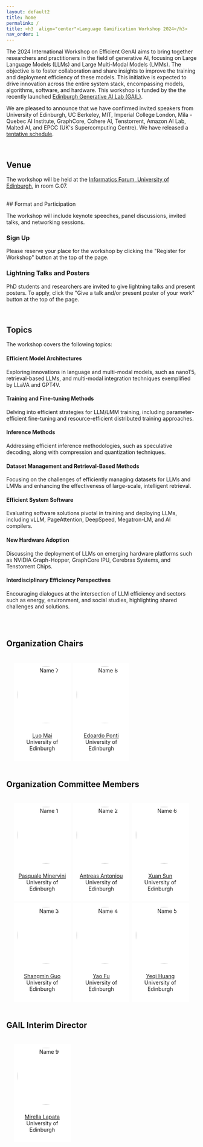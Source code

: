 ```yaml
---
layout: default2
title: home
permalink: /
title: <h3  align="center">Language Gamification Workshop 2024</h3>
nav_order: 1
---
```


<!-- <html lang="en"> -->
<!-- <div class="news-box"> -->
<!--   <h4>Announcements</h4> -->
<!--   <br> -->
<!--   <p>1. <b>Recordings</b> are available on the <a href="https://neurips.cc/virtual/2023/workshop/66498" target="_blank">NeurIPS website</a> (NeurIPS registration required). They will be made public after one month (Jan 2024).<br> -->
<!--   2. <b>Talk slides</b> are posted on the <a href="/speakers">speakers page</a>.<br> -->
<!--   <br><br> -->
<!--   Thank you for joining us at NeurIPS 2023! Hope to see you next time!  -->
<!--   </p> -->
<!-- </div> -->
<!-- </html> -->

<!--  <div class="button-container"> -->
<!--      <a href="https://forms.office.com/e/HK2YV14gSi" class="custom-button">Register for Workshop</a> -->
<!--  <a href="https://forms.office.com/e/LDj3QMiAYZ" class="custom-button">Give a talk and/or present poster of your work</a> -->
<!--  </div> -->

<!-- <br> -->

The 2024 International Workshop on Efficient GenAI aims to bring together researchers and practitioners in the field of generative AI, focusing on Large Language Models (LLMs) and Large Multi-Modal Models (LMMs). The objective is to foster collaboration and share insights to improve the training and deployment efficiency of these models. This initiative is expected to drive innovation across the entire system stack, encompassing models, algorithms, software, and hardware. This workshop is funded by the the recently launched [Edinburgh Generative AI Lab (GAIL)](https://www.ed.ac.uk/news/2023/university-to-lead-new-era-of-generative-ai).

We are pleased to announce that we have confirmed invited speakers from University of Edinburgh, UC Berkeley, MIT, Imperial College London, Mila - Quebec AI Institute, GraphCore, Cohere AI, Tenstorrent, Amazon AI Lab, Malted AI, and EPCC (UK's Supercomputing Centre). We have released a [tentative schedule](https://efficient-generative-ai.github.io/schedule/).

<br>

## Venue

The workshop will be held at the [Informatics Forum, University of Edinburgh](/venue/), in room G.07.
<br>


<br>
## Format and Participation

The workshop will include keynote speeches, panel discussions, invited talks, and networking sessions.

### Sign Up

Please reserve your place for the workshop by clicking the "Register for Workshop" button at the top of the page.

### Lightning Talks and Posters

PhD students and researchers are invited to give lightning talks and present posters. To apply, click the "Give a talk and/or present poster of your work" button at the top of the page.
<br>


<br>

## Topics

The workshop covers the following topics:

#### Efficient Model Architectures
Exploring innovations in language and multi-modal models, such as nanoT5, retrieval-based LLMs, and multi-modal integration techniques exemplified by LLaVA and GPT4V.

#### Training and Fine-tuning Methods
Delving into efficient strategies for LLM/LMM training, including parameter-efficient fine-tuning and resource-efficient distributed training approaches.

#### Inference Methods
Addressing efficient inference methodologies, such as speculative decoding, along with compression and quantization techniques.

#### Dataset Management and Retrieval-Based Methods
Focusing on the challenges of efficiently managing datasets for LLMs and LMMs and enhancing the effectiveness of large-scale, intelligent retrieval.

#### Efficient System Software
Evaluating software solutions pivotal in training and deploying LLMs, including vLLM, PageAttention, DeepSpeed, Megatron-LM, and AI compilers.

#### New Hardware Adoption
Discussing the deployment of LLMs on emerging hardware platforms such as NVIDIA Graph-Hopper, GraphCore IPU, Cerebras Systems, and Tenstorrent Chips.

#### Interdisciplinary Efficiency Perspectives
Encouraging dialogues at the intersection of LLM efficiency and sectors such as energy, environment, and social studies, highlighting shared challenges and solutions.

<br>


<br>

## Organization Chairs
<html>
    <div class="team-container">
        <div class="team-member">
            <img src="/assets/img/organizers/luo_mai.jpg" alt="Name 7">
            <p><a href="https://luomai.github.io/">Luo Mai</a>
            <br>University of Edinburgh</p>
        </div>
        <div class="team-member">
            <img src="/assets/img/organizers/edoardo_ponti.jpg" alt="Name 8">
            <p><a href="https://ducdauge.github.io/">Edoardo Ponti</a>
            <br>University of Edinburgh</p>
        </div>
    </div>
</html>

## Organization Committee Members

<html>
    <div class="team-container">
        <div class="team-member">
            <img src="/assets/img/organizers/pasquale_minervini.jpg" alt="Name 1">
            <p><a href="http://www.neuralnoise.com/">Pasquale Minervini</a>
            <br>University of Edinburgh</p>
        </div>
        <div class="team-member">
            <img src="/assets/img/organizers/antreas_antoniou.jpg" alt="Name 2">
            <p><a href="https://antreas.io/home/">Antreas Antoniou</a>
            <br>University of Edinburgh</p>
        </div>
        <div class="team-member">
            <img src="/assets/img/organizers/xuan-sun.png" alt="Name 6">
            <p><a href="https://scholar.google.com/citations?user=KbEYCoUAAAAJ&hl=en">Xuan Sun</a>
            <br>University of Edinburgh</p>
        </div>
        <div class="team-member">
            <img src="/assets/img/organizers/shangmin_guo.jpg" alt="Name 3">
            <p><a href="https://scholar.google.com/citations?user=cpOrbSoAAAAJ&hl=en">Shangmin Guo</a>
            <br>University of Edinburgh</p>
        </div>
        <div class="team-member">
            <img src="/assets/img/organizers/yao_fu.jpg" alt="Name 4">
            <p><a href="https://franxyao.github.io/">Yao Fu</a>
            <br>University of Edinburgh</p>
        </div>
        <div class="team-member">
            <img src="/assets/img/organizers/yeqi-huang.jpg" alt="Name 5">
            <p><a href="https://yeqi-huang.com">Yeqi Huang</a>
            <br>University of Edinburgh</p>
        </div>
    </div>
</html>

## GAIL Interim Director

<html>
    <div class="team-container">
        <div class="team-member">
            <img src="/assets/img/organizers/mirella_lapata.jpg" alt="Name 9">
            <p><a href="https://homepages.inf.ed.ac.uk/mlap/">Mirella Lapata</a>
            <br>University of Edinburgh</p>
        </div>
    </div>
</html>

<style>
.button-container {
    display: flex;
    justify-content: center;
    align-items: center;
    gap: 20px; /* Adjust the gap as needed */
    margin: 20px 0; /* Add some margin to the container */
}

.custom-button {
    background-color: #4CAF50;
    border: none;
    color: white;
    padding: 15px 32px;
    text-align: center;
    text-decoration: none;
    display: inline-block;
    font-size: 16px;
    margin: 4px 2px;
    cursor: pointer;
    border-radius: 8px;
}

/* Style for the team container */
.team-container {
    display: grid;
    grid-template-columns: repeat(3, 1fr); /* Display 3 members per row */
    gap: 5px;
    max-width: 1000px;
    padding: 20px;
}

@media (max-width: 768px) {
    .team-container {
        grid-template-columns: repeat(2, 1fr); /* Display 2 members per row on smaller screens */
    }
}

/* Style for each team member */
.team-member {
    text-align: center;
    background-color: #fff;
    padding: 0px;
    width: 150px; /* Set a fixed width for consistent circle appearance */
    height: 260px; /* Set a fixed height for consistent circle appearance */
    /* box-shadow: 0px 3px 6px rgba(0, 0, 0, 0.1); */
    overflow: hidden; /* Hide any image overflow */
}

.team-member h3 {
    font-size: 16px;
    color: #333;
}

.team-member img {
  object-fit: cover;
  border-radius:50%;
  width: 150px;
  height: 150px;
  padding: 10px;
}

.sponsor-container {
    display: flex;
    gap: 5px;
}

.sponsor {
    flex: 1;
    margin: 10px;
    text-align: center;
    box-sizing: border-box;
    height: 50px;
    width: 50px;
}

.sponsor img {  
    width: 100%; /* Make the image take up 100% of the figure's width */
    height: 100%;
    object-fit: contain; 
}

.caption {
    margin-top: 12px; /* Adjust the margin to control the gap between the figure and the caption */
}

.right-half {
    flex: 1; /* Each figure takes up 50% of the available width */
    height: 500px; /* Set a fixed height for all figures (adjust the value as needed) */
}

.news-box {
    border: 1px solid #ccc;
    padding: 10px;
    width: 600px;
    margin: 0 auto;
    background-color: #f9f9f9;
}

@media (max-width: 600px) {
    .news-box {
        width: 100%; /* Adjust width to fit the screen */
    }
}
</style>

<br><br>

